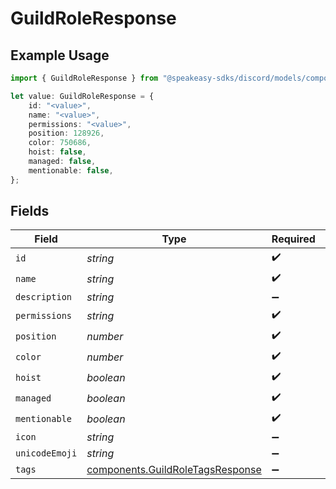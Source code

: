 # GuildRoleResponse

## Example Usage

```typescript
import { GuildRoleResponse } from "@speakeasy-sdks/discord/models/components";

let value: GuildRoleResponse = {
    id: "<value>",
    name: "<value>",
    permissions: "<value>",
    position: 128926,
    color: 750686,
    hoist: false,
    managed: false,
    mentionable: false,
};
```

## Fields

| Field                                                                                | Type                                                                                 | Required                                                                             | Description                                                                          |
| ------------------------------------------------------------------------------------ | ------------------------------------------------------------------------------------ | ------------------------------------------------------------------------------------ | ------------------------------------------------------------------------------------ |
| `id`                                                                                 | *string*                                                                             | :heavy_check_mark:                                                                   | N/A                                                                                  |
| `name`                                                                               | *string*                                                                             | :heavy_check_mark:                                                                   | N/A                                                                                  |
| `description`                                                                        | *string*                                                                             | :heavy_minus_sign:                                                                   | N/A                                                                                  |
| `permissions`                                                                        | *string*                                                                             | :heavy_check_mark:                                                                   | N/A                                                                                  |
| `position`                                                                           | *number*                                                                             | :heavy_check_mark:                                                                   | N/A                                                                                  |
| `color`                                                                              | *number*                                                                             | :heavy_check_mark:                                                                   | N/A                                                                                  |
| `hoist`                                                                              | *boolean*                                                                            | :heavy_check_mark:                                                                   | N/A                                                                                  |
| `managed`                                                                            | *boolean*                                                                            | :heavy_check_mark:                                                                   | N/A                                                                                  |
| `mentionable`                                                                        | *boolean*                                                                            | :heavy_check_mark:                                                                   | N/A                                                                                  |
| `icon`                                                                               | *string*                                                                             | :heavy_minus_sign:                                                                   | N/A                                                                                  |
| `unicodeEmoji`                                                                       | *string*                                                                             | :heavy_minus_sign:                                                                   | N/A                                                                                  |
| `tags`                                                                               | [components.GuildRoleTagsResponse](../../models/components/guildroletagsresponse.md) | :heavy_minus_sign:                                                                   | N/A                                                                                  |